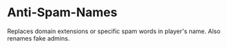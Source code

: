 # Anti-Spam-Names
Replaces domain extensions or specific spam words in player's name. Also renames fake admins.
